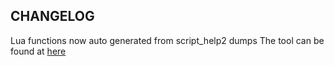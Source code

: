 ## CHANGELOG

Lua functions now auto generated from script_help2 dumps
The tool can be found at [here](https://github.com/XavierCHN/Dota2CompletionParser)